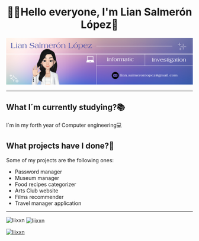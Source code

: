 <h1 align="center">👋🏻Hello everyone, I'm Lian Salmerón López🌟</h1>
<img src="images/Banner-Github.jpg"/>
<hr>



## What I´m currently studying?📚
<p>I´m in my forth year of Computer engineering💻</p>

## What projects have I done?💭
<p>Some of my projects are the following ones:
  <ul>
    <li>Password manager</li>
    <li>Museum manager</li>
    <li>Food recipes categorizer</li>
    <li>Arts Club website</li>
    <li>Films recommender</li>
    <li>Travel manager application</li>
  </ul>
</p>

<hr>


<p><img align="left" src="https://github-readme-stats.vercel.app/api/top-langs?username=liixxn&show_icons=true&locale=en&layout=compact" alt="liixxn" /></p>

<p>&nbsp;<img align="center" src="https://github-readme-stats.vercel.app/api?username=liixxn&show_icons=true&locale=en" alt="liixxn" /></p>

<p align="left"> <a href="https://github.com/ryo-ma/github-profile-trophy"><img src="https://github-profile-trophy.vercel.app/?username=liixxn" alt="liixxn" /></a> </p>



